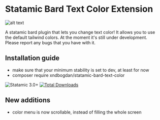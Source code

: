 # Statamic Bard Text Color Extension

![alt text](https://github.com/xndbogdan/statamic-bard-text-color/blob/main/preview_v1.2.png "Preview")

A statamic bard plugin that lets you change text color!
It allows you to use the default tailwind colors.
At the moment it's still under development. Please report any bugs that you have with it.

## Installation guide

- make sure that your minimum stability is set to dev, at least for now
- composer require xndbogdan/statamic-bard-text-color

![Statamic 3.0+](https://img.shields.io/badge/Statamic-3.0+-FF269E?style=for-the-badge&link=https://statamic.com)
[![Total Downloads](https://img.shields.io/packagist/dt/xndbogdan/statamic-bard-text-color.svg)](https://packagist.org/packages/xndbogdan/statamic-bard-text-color)

## New additions

- color menu is now scrollable, instead of filling the whole screen
